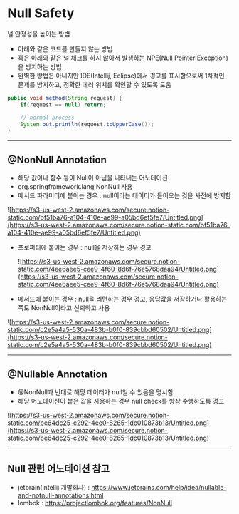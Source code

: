# Null Safety

널 안정성을 높이는 방법

- 아래와 같은 코드를 만들지 않는 방법
- 혹은 아래와 같은 널 체크를 하지 않아서 발생하는 NPE(Null Pointer Exception)을 방지하는 방법
- 완벽한 방법은 아니지만 IDE(Intellij, Eclipse)에서 경고를 표시함으로써 1차적인 문제를 방지하고, 정확한 에러 위치를 확인할 수 있도록 도움

```java
public void method(String request) {
	if(request == null) return;

	// normal process
	System.out.println(request.toUpperCase());
}
```

------

## @NonNull Annotation

- 해당 값이나 함수 등이 Null이 아님을 나타내는 어노테이션
- org.springframework.lang.NonNull 사용
- 메서드 파라미터에 붙이는 경우 : null이라는 데이터가 들어오는 것을 사전에 방지함

![https://s3-us-west-2.amazonaws.com/secure.notion-static.com/bf51ba76-a104-410e-ae99-a05bd6ef5fe7/Untitled.png](https://s3-us-west-2.amazonaws.com/secure.notion-static.com/bf51ba76-a104-410e-ae99-a05bd6ef5fe7/Untitled.png)

- 프로퍼티에 붙이는 경우 : null을 저장하는 경우 경고

  ![https://s3-us-west-2.amazonaws.com/secure.notion-static.com/4ee6aee5-cee9-4f60-8d6f-76e5768daa94/Untitled.png](https://s3-us-west-2.amazonaws.com/secure.notion-static.com/4ee6aee5-cee9-4f60-8d6f-76e5768daa94/Untitled.png)

- 메서드에 붙이는 경우 : null을 리턴하는 경우 경고, 응답값을 저장하거나 활용하는 쪽도 NonNull이라고 신뢰하고 사용

![https://s3-us-west-2.amazonaws.com/secure.notion-static.com/c2e5a4a5-530a-483b-b0f0-839cbbd60502/Untitled.png](https://s3-us-west-2.amazonaws.com/secure.notion-static.com/c2e5a4a5-530a-483b-b0f0-839cbbd60502/Untitled.png)

------

## @Nullable Annotation

- @NonNull과 반대로 해당 데이터가 null일 수 있음을 명시함
- 해당 어노테이션이 붙은 값을 사용하는 경우 null check를 항상 수행하도록 경고

![https://s3-us-west-2.amazonaws.com/secure.notion-static.com/be64dc25-c292-4ee0-8265-1dc010873b13/Untitled.png](https://s3-us-west-2.amazonaws.com/secure.notion-static.com/be64dc25-c292-4ee0-8265-1dc010873b13/Untitled.png)

------

## Null 관련 어노테이션 참고

- jetbrain(intellij 개발회사) : https://www.jetbrains.com/help/idea/nullable-and-notnull-annotations.html
- lombok : https://projectlombok.org/features/NonNull